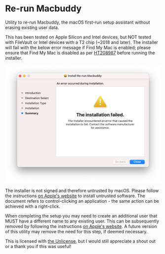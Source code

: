 # Re-run Macbuddy
 Utility to re-run Macbuddy, the macOS first-run setup assistant without erasing existing user data.

This has been tested on Apple Silicon and Intel devices, but NOT tested with FileVault or Intel devices with a T2 chip (~2018 and later). The installer will fail with the below error message if Find My Mac is enabled; please ensure that Find My Mac is disabled as per [HT208987](https://support.apple.com/HT208987) before running the installer.

![Find My Mac Error](https://github.com/toru173/Re-run-Macbuddy/blob/main/Screenshots/FMM%20Enabled.png)

The installer is not signed and therefore untrusted by macOS. Please follow the instructions [on Apple's website](https://support.apple.com/guide/mac-help/mh40616/mac) to install untrusted software. The document refers to control-clicking an application - the same action can be achieved with a right-click.

When completing the setup you may need to create an additional user that MUST have a different name to any existing user. This can be subsequently removed by following the instructions [on Apple's website](https://support.apple.com/guide/mac-help/mchlp1557/mac). A future version of this utility may remove the need for this step, if deemed necessary.

This is licensed with [the Unlicense](https://unlicense.org), but I would still appreciate a shout out or a thank you if this was useful!
